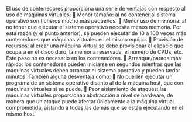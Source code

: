 El uso de contenedores proporciona una serie de ventajas con respecto al uso de máquinas virtuales:  Menor tamaño: al no contener al sistema operativo son ficheros mucho más pequeños.  Menor uso de memoria: al no tener que ejecutar el sistema operativo necesita menos memoria. Por esta razón (y el punto anterior), se pueden ejecutar de 10 a 100 veces más contenedores que máquinas virtuales en el mismo equipo.  Provisión de recursos: al crear una máquina virtual se debe provisionar el espacio que ocupará en el disco duro, la memoria reservada, el número de CPUs, etc. Este paso no es necesario en los contenedores.
 Arranque/parada más rápido: los contenedores pueden iniciarse en segundos mientras que las máquinas virtuales deben arrancar el sistema operativo y pueden tardar minutos. También alguna desventaja como:  No pueden ejecutar un programa de un sistema operativo distinto al de la máquina host, que con máquinas virtuales sí se puede.  Peor aislamiento de ataques: las máquinas virtuales proporcionan abstracción a nivel de hardware, de manera que un ataque puede afectar únicamente a la máquina virtual comprometida, aislando a todas las demás que se están ejecutando en el mismo host.
